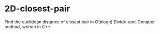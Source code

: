 # 2D-closest-pair
Find the euclidean distance of closest pair in O(nlogn) Divide-and-Conquer method, written in C++
